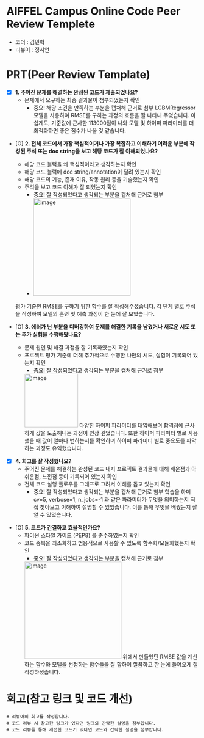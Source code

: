 # AIFFEL Campus Online Code Peer Review Templete
- 코더 : 김민혁
- 리뷰어 : 정서연


# PRT(Peer Review Template)
- [X]  **1. 주어진 문제를 해결하는 완성된 코드가 제출되었나요?**
    - 문제에서 요구하는 최종 결과물이 첨부되었는지 확인
        - 중요! 해당 조건을 만족하는 부분을 캡쳐해 근거로 첨부
     LGBMRegressor 모델을 사용하여 RMSE를 구하는 과정의 흐름을 잘 나타내 주었습니다.
     아쉽게도, 기준값에 근사한 113000점이 나와 모델 및 하이퍼 파라미터를 더 최적화하면 좋은 점수가 나올 것 같습니다.
    
    
- [O]  **2. 전체 코드에서 가장 핵심적이거나 가장 복잡하고 이해하기 어려운 부분에 작성된 
주석 또는 doc string을 보고 해당 코드가 잘 이해되었나요?**
    - 해당 코드 블럭을 왜 핵심적이라고 생각하는지 확인
    - 해당 코드 블럭에 doc string/annotation이 달려 있는지 확인
    - 해당 코드의 기능, 존재 이유, 작동 원리 등을 기술했는지 확인
    - 주석을 보고 코드 이해가 잘 되었는지 확인
        - 중요! 잘 작성되었다고 생각되는 부분을 캡쳐해 근거로 첨부
        - <img width="255" alt="image" src="https://github.com/user-attachments/assets/ef6ed33e-6d59-417b-b45b-621535dd362e">
    평가 기준인 RMSE를 구하기 위한 함수를 잘 작성해주셨습니다.
    각 단계 별로 주석을 작성하여 모델의 훈련 및 예측 과정이 한 눈에 잘 보였습니다.
        
- [O]  **3. 에러가 난 부분을 디버깅하여 문제를 해결한 기록을 남겼거나
새로운 시도 또는 추가 실험을 수행해봤나요?**
    - 문제 원인 및 해결 과정을 잘 기록하였는지 확인
    - 프로젝트 평가 기준에 더해 추가적으로 수행한 나만의 시도, 
    실험이 기록되어 있는지 확인
        - 중요! 잘 작성되었다고 생각되는 부분을 캡쳐해 근거로 첨부
        <img width="140" alt="image" src="https://github.com/user-attachments/assets/1e5dc72e-e866-49c2-a0a6-bd14039a88eb">
      다양한 하이퍼 파라미터를 대입해보며 합격점에 근사하게 값을 도출해내는 과정이 인상 깊었습니다.
        또한 하이퍼 파라미터 별로 사용했을 때 값이 얼마나 변하는지를 확인하며 하이퍼 파라미터 별로 중요도를 파악하는 과정도 유익했습니다.
        
- [X]  **4. 회고를 잘 작성했나요?**
    - 주어진 문제를 해결하는 완성된 코드 내지 프로젝트 결과물에 대해
    배운점과 아쉬운점, 느낀점 등이 기록되어 있는지 확인
    - 전체 코드 실행 플로우를 그래프로 그려서 이해를 돕고 있는지 확인
        - 중요! 잘 작성되었다고 생각되는 부분을 캡쳐해 근거로 첨부
    학습을 하며 cv=5, verbose=1, n_jobs=-1 과 같은 파라미터가 무엇을 의미하는지 직접 찾아보고
    이해하여 설명할 수 있었습니다. 이를 통해 무엇을 배웠는지 잘 알 수 있었습니다.

- [O]  **5. 코드가 간결하고 효율적인가요?**
    - 파이썬 스타일 가이드 (PEP8) 를 준수하였는지 확인
    - 코드 중복을 최소화하고 범용적으로 사용할 수 있도록 함수화/모듈화했는지 확인
        - 중요! 잘 작성되었다고 생각되는 부분을 캡쳐해 근거로 첨부
      <img width="254" alt="image" src="https://github.com/user-attachments/assets/8e9d275b-ea60-4fd1-8513-02b6da1d1e3b">
      위에서 만들었던 RMSE 값을 계산하는 함수와 모델을 선정하는 함수들을 잘 합하여 깔끔하고 한 눈에 들어오게 잘 작성하셨습니다.



# 회고(참고 링크 및 코드 개선)
```
# 리뷰어의 회고를 작성합니다.
# 코드 리뷰 시 참고한 링크가 있다면 링크와 간략한 설명을 첨부합니다.
# 코드 리뷰를 통해 개선한 코드가 있다면 코드와 간략한 설명을 첨부합니다.
```
